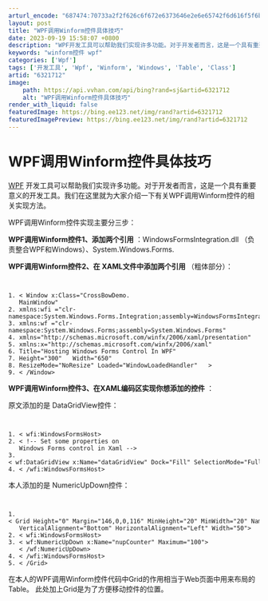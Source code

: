 ```yaml
---
arturl_encode: "687474:70733a2f2f626c6f672e6373646e2e6e65742f6d616f5f6b75:6e2f61727469636c652f64657461696c732f36333231373132"
layout: post
title: "WPF调用Winform控件具体技巧"
date: 2023-09-19 15:58:07 +0800
description: "WPF开发工具可以帮助我们实现许多功能。对于开发者而言，这是一个具有重要意义的开发工具。我们在这里就"
keywords: "winform控件 wpf"
categories: ['Wpf']
tags: ['开发工具', 'Wpf', 'Winform', 'Windows', 'Table', 'Class']
artid: "6321712"
image:
    path: https://api.vvhan.com/api/bing?rand=sj&artid=6321712
    alt: "WPF调用Winform控件具体技巧"
render_with_liquid: false
featuredImage: https://bing.ee123.net/img/rand?artid=6321712
featuredImagePreview: https://bing.ee123.net/img/rand?artid=6321712
---
```


# WPF调用Winform控件具体技巧

[WPF](http://developer.51cto.com/art/200809/88207.htm)
开发工具可以帮助我们实现许多功能。对于开发者而言，这是一个具有重要意义的开发工具。我们在这里就为大家介绍一下有关WPF调用Winform控件的相关实现方法。

WPF调用Winform控件实现主要分三步：

**WPF调用Winform控件1、添加两个引用**
：WindowsFormsIntegration.dll （负责整合WPF和Windows）、System.Windows.Forms.

**WPF调用Winform控件2、在 XAML文件中添加两个引用**
（粗体部分）：

```


1. < Window x:Class="CrossBowDemo.  
   MainWindow"
2. xmlns:wfi ="clr-namespace:System.Windows.Forms.Integration;assembly=WindowsFormsIntegration"
3. xmlns:wf ="clr-namespace:System.Windows.Forms;assembly=System.Windows.Forms"
4. xmlns="http://schemas.microsoft.com/winfx/2006/xaml/presentation"
5. xmlns:x="http://schemas.microsoft.com/winfx/2006/xaml"
6. Title="Hosting Windows Forms Control In WPF"
7. Height="300"   Width="650"
8. ResizeMode="NoResize" Loaded="WindowLoadedHandler"   >
9. < /Window>

```

**WPF调用Winform控件3、在XAML编码区实现你想添加的控件**
：

原文添加的是 DataGridView控件：

```


1. < wfi:WindowsFormsHost>
2. < !-- Set some properties on   
   Windows Forms control in Xaml -->
3. < wf:DataGridView x:Name="dataGridView" Dock="Fill" SelectionMode="FullRowSelect"/>
4. < /wfi:WindowsFormsHost>

```

本人添加的是 NumericUpDown控件：

```


1. < Grid Height="0" Margin="146,0,0,116" MinHeight="20" MinWidth="20" Name="grid1"   
   VerticalAlignment="Bottom" HorizontalAlignment="Left" Width="50">
2. < wfi:WindowsFormsHost>
3. < wf:NumericUpDown x:Name="nupCounter" Maximum="100">  
   < /wf:NumericUpDown>
4. < /wfi:WindowsFormsHost>
5. < /Grid>

```

在本人的WPF调用Winform控件代码中Grid的作用相当于Web页面中用来布局的Table。 此处加上Grid是为了方便移动控件的位置。